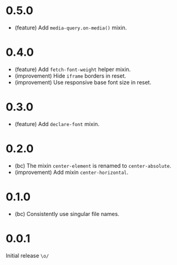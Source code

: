 0.5.0
=====

*   (feature) Add `media-query.on-media()` mixin.


0.4.0
=====

*   (feature) Add `fetch-font-weight` helper mixin.
*   (improvement) Hide `iframe` borders in reset.
*   (improvement) Use responsive base font size in reset.


0.3.0
=====

*   (feature) Add `declare-font` mixin.


0.2.0
=====

*   (bc) The mixin `center-element` is renamed to `center-absolute`.
*   (improvement) Add mixin `center-horizontal`.


0.1.0
=====

*   (bc) Consistently use singular file names.


0.0.1
=====

Initial release `\o/`
